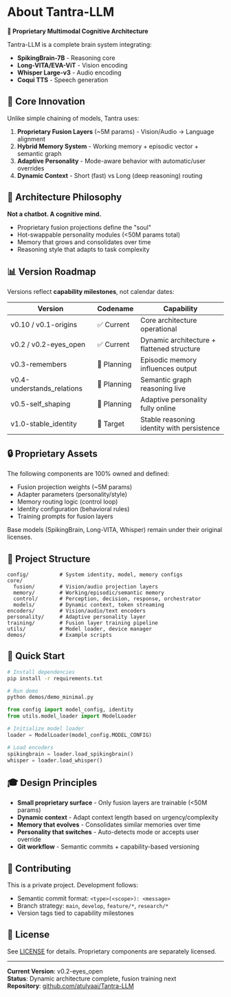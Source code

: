 # About Tantra-LLM

**🧠 Proprietary Multimodal Cognitive Architecture**

Tantra-LLM is a complete brain system integrating:

- **SpikingBrain-7B** - Reasoning core
- **Long-VITA/EVA-ViT** - Vision encoding
- **Whisper Large-v3** - Audio encoding
- **Coqui TTS** - Speech generation

## 🎯 Core Innovation

Unlike simple chaining of models, Tantra uses:

1. **Proprietary Fusion Layers** (~5M params) - Vision/Audio → Language alignment
2. **Hybrid Memory System** - Working memory + episodic vector + semantic graph
3. **Adaptive Personality** - Mode-aware behavior with automatic/user overrides
4. **Dynamic Context** - Short (fast) vs Long (deep reasoning) routing

## 🧬 Architecture Philosophy

**Not a chatbot. A cognitive mind.**

- Proprietary fusion projections define the "soul"
- Hot-swappable personality modules (<50M params total)
- Memory that grows and consolidates over time
- Reasoning style that adapts to task complexity

## 📊 Version Roadmap

Versions reflect **capability milestones**, not calendar dates:

| Version | Codename | Capability |
|---------|----------|------------|
| v0.10 / v0.1-origins | ✅ Current | Core architecture operational |
| v0.2 / v0.2-eyes_open | ✅ Current | Dynamic architecture + flattened structure |
| v0.3-remembers | 🚧 Planning | Episodic memory influences output |
| v0.4-understands_relations | 🚧 Planning | Semantic graph reasoning live |
| v0.5-self_shaping | 🚧 Planning | Adaptive personality fully online |
| v1.0-stable_identity | 🎯 Target | Stable reasoning identity with persistence |

## 🔒 Proprietary Assets

The following components are 100% owned and defined:

- Fusion projection weights (~5M params)
- Adapter parameters (personality/style)
- Memory routing logic (control loop)
- Identity configuration (behavioral rules)
- Training prompts for fusion layers

Base models (SpikingBrain, Long-VITA, Whisper) remain under their original licenses.

## 📁 Project Structure

```
config/          # System identity, model, memory configs
core/
  fusion/        # Vision/audio projection layers
  memory/        # Working/episodic/semantic memory
  control/       # Perception, decision, response, orchestrator
  models/        # Dynamic context, token streaming
encoders/        # Vision/audio/text encoders
personality/     # Adaptive personality layer
training/        # Fusion layer training pipeline
utils/           # Model loader, device manager
demos/           # Example scripts
```

## 🚀 Quick Start

```bash
# Install dependencies
pip install -r requirements.txt

# Run demo
python demos/demo_minimal.py
```

```python
from config import model_config, identity
from utils.model_loader import ModelLoader

# Initialize model loader
loader = ModelLoader(model_config.MODEL_CONFIG)

# Load encoders
spikingbrain = loader.load_spikingbrain()
whisper = loader.load_whisper()
```

## 🎓 Design Principles

- **Small proprietary surface** - Only fusion layers are trainable (<50M params)
- **Dynamic context** - Adapt context length based on urgency/complexity
- **Memory that evolves** - Consolidates similar memories over time
- **Personality that switches** - Auto-detects mode or accepts user override
- **Git workflow** - Semantic commits + capability-based versioning

## 🤝 Contributing

This is a private project. Development follows:

- Semantic commit format: `<type>(<scope>): <message>`
- Branch strategy: `main`, `develop`, `feature/*`, `research/*`
- Version tags tied to capability milestones

## 📄 License

See [LICENSE](LICENSE) for details. Proprietary components are separately licensed.

---

**Current Version**: v0.2-eyes_open  
**Status**: Dynamic architecture complete, fusion training next  
**Repository**: [github.com/atulyaai/Tantra-LLM](https://github.com/atulyaai/Tantra-LLM)

